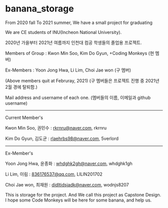 # banana_storage
From 2020 fall To 2021 summer, We have a small project for graduating

We are CE students of INU(Incheon National University).

2020년 가을부터 2021년 여름까지 인천대 컴공 학생들의 졸업용 프로젝트.

Members of Group : Kwon Min Soo, Kim Do Gyun,         +Coding Monkeys    (현 멤버)

Ex-Members : Yoon Jong Hwa, Li Lim, Choi Jae won      (구 멤버)

(Above members quit at Februray, 2021)     (구 멤버들은 프로젝트 진행 중 2021년 2월 경에 탈퇴함.)

Mail address and username of each one.      (멤버들의 이름, 이메일과 github username)

---------------------------------------------------------
Current Member's 

Kwon Min Soo, 권민수 : rkrnru@naver.com, rkrnru

Kim Do Gyun, 김도균 : rlaehrbs98@naver.com, 5verlord 


---------------------------------------------------------

Ex-Member's

Yoon Jong Hwa, 윤종화 : whdghk2gh@naver.com, whdghk1gh

Li Lim, 이림 : 836176537@qq.com, LILIN201702

Choi Jae won, 최재원 : didltidsjadk@naver.com, wodnjs8207




This is storage for the project. And We call this project as Capstone Design. I hope some Code Monkeys will be here for some banana, and help us.

